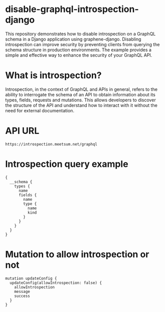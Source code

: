 # disable-graphql-introspection-django
This repository demonstrates how to disable introspection on a GraphQL schema in a Django application using graphene-django. Disabling introspection can improve security by preventing clients from querying the schema structure in production environments. The example provides a simple and effective way to enhance the security of your GraphQL API.

# What is introspection?
Introspection, in the context of GraphQL and APIs in general, refers to the ability to interrogate the schema of an API to obtain information about its types, fields, requests and mutations. This allows developers to discover the structure of the API and understand how to interact with it without the need for external documentation.

# API URL
```
https://introspection.meetsum.net/graphql
```

# Introspection query example
```
{
  __schema {
    types {
      name
      fields {
        name
        type {
          name
          kind
        }
      }
    }
  }
}
```

# Mutation to allow introspection or not
```
mutation updateConfig {
  updateConfig(allowIntrospection: false) {
    allowIntrospection
    message
    success
  }
}
```
